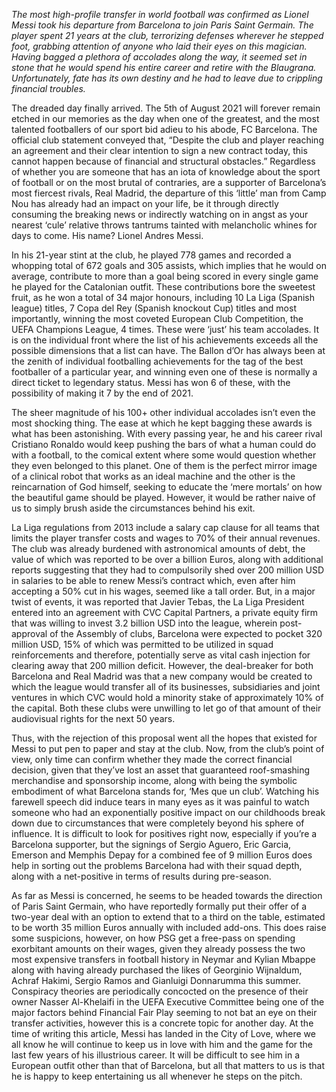 <p><!-- wp:paragraph --></p>
<p><em>The most high-profile transfer in world football was confirmed as Lionel Messi took his departure from Barcelona to join Paris Saint Germain. The player spent 21 years at the club, terrorizing defenses wherever he stepped foot, grabbing  attention of anyone who laid their eyes on this magician. Having bagged a plethora of accolades along the way, it seemed set in stone that he would spend his entire career and retire with the Blaugrana. Unfortunately, fate has its own destiny and he had to leave due to crippling financial troubles.</em></p>
<p><!-- /wp:paragraph --></p>
<p><!-- wp:paragraph --></p>
<p>The dreaded day finally arrived. The 5th of August 2021 will forever remain etched in our memories as the day when one of the greatest, and the most talented footballers of our sport bid adieu to his abode, FC Barcelona. The official club statement conveyed that, “Despite the club and player reaching an agreement and their clear intention to sign a new contract today, this cannot happen because of financial and structural obstacles.” Regardless of whether you are someone that has an iota of knowledge about the sport of football or on the most brutal of contraries, are a supporter of Barcelona’s most fiercest rivals, Real Madrid, the departure of this ‘little’ man from Camp Nou has already had an impact on your life, be it through directly consuming the breaking news or indirectly watching on in angst as your nearest ‘cule’ relative throws tantrums tainted with melancholic whines for days to come. His name? Lionel Andres Messi.</p>
<p><!-- /wp:paragraph --></p>
<p><!-- wp:paragraph --></p>
<p>In his 21-year stint at the club, he played 778 games and recorded a whopping total of 672 goals and 305 assists, which implies that he would on average, contribute to more than a goal being scored in every single game he played for the Catalonian outfit. These contributions bore the sweetest fruit, as he won a total of 34 major honours, including 10 La Liga (Spanish league) titles, 7 Copa del Rey (Spanish knockout Cup) titles and most importantly, winning the most coveted European Club Competition, the UEFA Champions League, 4 times. These were ‘just’ his team accolades. It is on the individual front where the list of his achievements exceeds all the possible dimensions that a list can have. The Ballon d’Or has always been at the zenith of individual footballing achievements for the tag of the best footballer of a particular year, and winning even one of these is normally a direct ticket to legendary status. Messi has won 6 of these, with the possibility of making it 7 by the end of 2021.</p>
<p><!-- /wp:paragraph --></p>
<p><!-- wp:paragraph --></p>
<p>The sheer magnitude of his 100+ other individual accolades isn’t even the most shocking thing. The ease at which he kept bagging these awards is what has been astonishing. With every passing year, he and his career rival Cristiano Ronaldo would keep pushing the bars of what a human could do with a football, to the comical extent where some would question whether they even belonged to this planet. One of them is the perfect mirror image of a clinical robot that works as an ideal machine and the other is the reincarnation of God himself, seeking to educate the ‘mere mortals’ on how the beautiful game should be played. However, it would be rather naive of us to simply brush aside the circumstances behind his exit.</p>
<p><!-- /wp:paragraph --></p>
<p><!-- wp:paragraph --></p>
<p>La Liga regulations from 2013 include a salary cap clause for all teams that limits the player transfer costs and wages to 70% of their annual revenues. The club was already burdened with astronomical amounts of debt, the value of which was reported to be over a billion Euros, along with additional reports suggesting that they had to compulsorily shed over 200 million USD in salaries to be able to renew Messi’s contract which, even after him accepting a 50% cut in his wages, seemed like a tall order. But, in a major twist of events, it was reported that Javier Tebas, the La Liga President entered into an agreement with CVC Capital Partners, a private equity firm that was willing to invest 3.2 billion USD into the league, wherein post-approval of the Assembly of clubs, Barcelona were expected to pocket 320 million USD, 15% of which was permitted to be utilized in squad reinforcements and therefore, potentially serve as vital cash injection for clearing away that 200 million deficit. However, the deal-breaker for both Barcelona and Real Madrid was that a new company would be created to which the league would transfer all of its businesses, subsidiaries and joint ventures in which CVC would hold a minority stake of approximately 10% of the capital. Both these clubs were unwilling to let go of that amount of their audiovisual rights for the next 50 years.</p>
<p><!-- /wp:paragraph --></p>
<p><!-- wp:paragraph --></p>
<p>Thus, with the rejection of this proposal went all the hopes that existed for Messi to put pen to paper and stay at the club. Now, from the club’s point of view, only time can confirm whether they made the correct financial decision, given that they’ve lost an asset that guaranteed roof-smashing merchandise and sponsorship income, along with being the symbolic embodiment of what Barcelona stands for, ‘Mes que un club’. Watching his farewell speech did induce tears in many eyes as it was painful to watch someone who had an exponentially positive impact on our childhoods break down due to circumstances that were completely beyond his sphere of influence. It is difficult to look for positives right now, especially if you’re a Barcelona supporter, but the signings of Sergio Aguero, Eric Garcia, Emerson and Memphis Depay for a combined fee of 9 million Euros does help in sorting out the problems Barcelona had with their squad depth, along with a net-positive in terms of results during pre-season.&nbsp;</p>
<p><!-- /wp:paragraph --></p>
<p><!-- wp:paragraph --></p>
<p>As far as Messi is concerned, he seems to be headed towards the direction of Paris Saint Germain, who have reportedly formally put their offer of a two-year deal with an option to extend that to a third on the table, estimated to be worth 35 million Euros annually with included add-ons. This does raise some suspicions, however, on how PSG get a free-pass on spending exorbitant amounts on their wages, given they already possess the two most expensive transfers in football history in Neymar and Kylian Mbappe along with having already purchased the likes of Georginio Wijnaldum, Achraf Hakimi, Sergio Ramos and Gianluigi Donnarumma this summer. Conspiracy theories are periodically concocted on the presence of their owner Nasser Al-Khelaifi in the UEFA Executive Committee being one of the major factors behind Financial Fair Play seeming to not bat an eye on their transfer activities, however this is a concrete topic for another day. At the time of writing this article, Messi has landed in the City of Love, where we all know he will continue to keep us in love with him and the game for the last few years of his illustrious career. It will be difficult to see him in a European outfit other than that of Barcelona, but all that matters to us is that he is happy to keep entertaining us all whenever he steps on the pitch.&nbsp;</p>
<p><!-- /wp:paragraph --></p>
